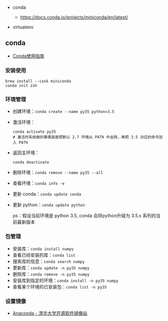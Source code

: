 - conda

    - https://docs.conda.io/projects/miniconda/en/latest/

- virtualenv

## conda

- [Conda使用指南](https://zhuanlan.zhihu.com/p/44398592)

### 安装使用

```shell
brew install --cask miniconda
conda init zsh
```

### 环境管理

- 创建环境：`conda create --name py35 python=3.5`
- 激活环境：

    ```shell
    conda activate py35
    # 激活时系统做的事情就是把默认 2.7 环境从 PATH 中去除，再把 3.5 对应的命令加入 PATH
    ```

- 返回主环境：

    ```shell
    conda deactivate
    ```

- 删除环境：`conda remove --name py35 --all`
- 查看环境：`conda info -e`
- 更新 conda：`conda update conda`
- 更新 python：`conda update python`

    ps：假设当前环境是 python 3.5, conda 会将python升级为 3.5.x 系列的当前最新版本

### 包管理

- 安装库：`conda install numpy`
- 查看已经安装的库：`conda list`
- 搜索库的信息：`conda search numpy`
- 更新库：`conda update -n py35 numpy`
- 删除库：`conda remove -n py35 numpy`
- 安装库到指定的环境：`conda install -n py35 numpy`
- 查看某个环境的已安装包：`conda list -n py35`

### 设置镜像

- [Anaconda - 清华大学开源软件镜像站](https://mirrors.tuna.tsinghua.edu.cn/help/anaconda/)
